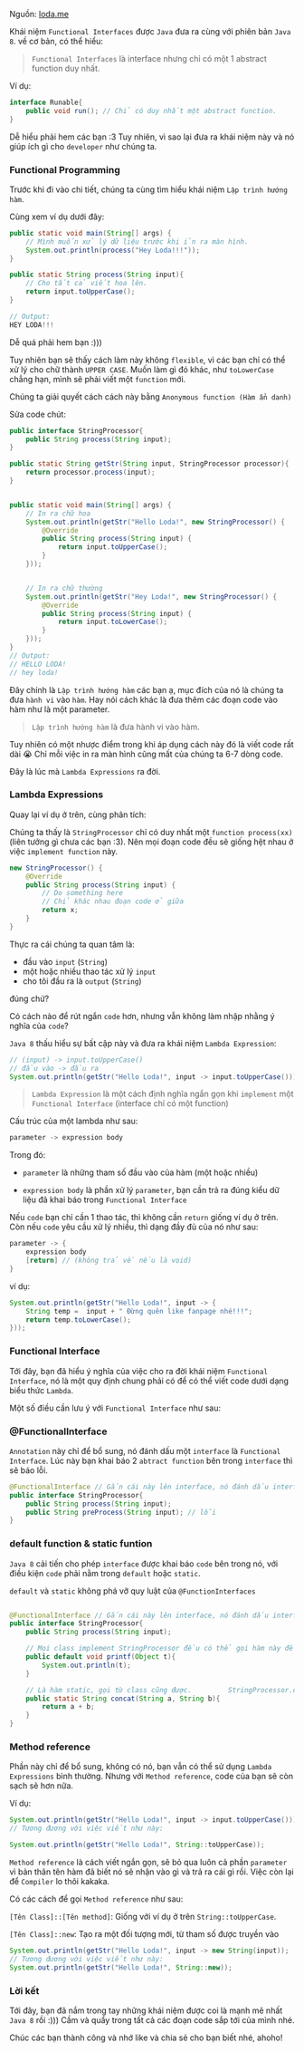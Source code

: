 Nguồn: [loda.me](https://loda.me)

Khái niệm `Functional Interfaces` được `Java` đưa ra cùng với phiên bản `Java 8`. về cơ bản, có thể hiểu:

> `Functional Interfaces` là interface nhưng chỉ có một 1 abstract function duy nhất.

Ví dụ:

```java
interface Runable{
    public void run(); // Chỉ có duy nhất một abstract function.
}
```

Dễ hiểu phải hem các bạn :3 Tuy nhiên, vì sao lại đưa ra khái niệm này và nó giúp ích gì cho `developer` như chúng ta. 

### Functional Programming

Trước khi đi vào chi tiết, chúng ta cùng tìm hiểu khái niệm `Lập trình hướng hàm`.

Cùng xem ví dụ dưới đây:

```java
public static void main(String[] args) {
    // Mình muốn xử lý dữ liệu trước khi ỉn ra màn hình.
    System.out.println(process("Hey Loda!!!"));
}

public static String process(String input){
    // Cho tất cả viết hoa lên.
    return input.toUpperCase();
}

// Output: 
HEY LODA!!!
```

Dễ quá phải hem bạn :)))

Tuy nhiên bạn sẽ thấy cách làm này không `flexible`, vì các bạn chỉ có thể xử lý cho chữ thành `UPPER CASE`. Muốn làm gì đó khác, như `toLowerCase` chẳng hạn, mình sẽ phải viết một `function` mới.

Chúng ta giải quyết cách cách này bằng `Anonymous function (Hàm ẩn danh)`

Sửa code chút:
```java
public interface StringProcessor{
    public String process(String input);
}

public static String getStr(String input, StringProcessor processor){
    return processor.process(input);
}


public static void main(String[] args) {
    // In ra chữ hoa
    System.out.println(getStr("Hello Loda!", new StringProcessor() {
        @Override
        public String process(String input) {
            return input.toUpperCase();
        }
    }));


    // In ra chữ thường
    System.out.println(getStr("Hey Loda!", new StringProcessor() {
        @Override
        public String process(String input) {
            return input.toLowerCase();
        }
    }));
}
// Output:
// HELLO LODA!
// hey loda!
```

Đây chính là `Lập trình hướng hàm` các bạn ạ, mục đích của nó là chúng ta đưa `hành vi` vào `hàm`. Hay nói cách khác là đưa thêm các đoạn code vào hàm như là một parameter.

> `Lập trình hướng hàm` là đưa hành vi vào hàm.

Tuy nhiên có một nhược điểm trong khi áp dụng cách này đó là viết code rất dài 😭 Chỉ mỗi việc in ra màn hình cũng mất của chúng ta 6-7 dòng code.

Đây là lúc mà `Lambda Expressions` ra đời.

### Lambda Expressions

Quay lại ví dụ ở trên, cùng phân tích:

Chúng ta thấy là `StringProcessor` chỉ có duy nhất một `function process(xx)` (liên tưởng gì chưa các bạn :3). Nên mọi đoạn code đều sẽ giống hệt nhau ở việc `implement function` này.

```java
new StringProcessor() {
    @Override
    public String process(String input) {
        // Do something here
        // Chỉ khác nhau đoạn code ở giữa
        return x;
    }
}
```
Thực ra cái chúng ta quan tâm là:

* đầu vào `input` (`String`)
* một hoặc nhiều thao tác xử lý `input`
* cho tôi đầu ra là `output` (`String`)

đúng chứ?

Có cách nào để rút ngắn `code` hơn, nhưng vẫn không làm nhập nhằng ý nghĩa của `code`?

`Java 8` thấu hiểu sự bất cập này và đưa ra khái niệm `Lambda Expression`:

```java
// (input) -> input.toUpperCase()
// đầu vào -> đầu ra
System.out.println(getStr("Hello Loda!", input -> input.toUpperCase()));
```

> `Lambda Expression` là một cách định nghĩa ngắn gọn khi `implement` một `Functional Interface` (interface chỉ có một function) 

Cấu trúc của một lambda như sau:
```java
parameter -> expression body
```
Trong đó: 

* `parameter` là những tham số đầu vào của hàm (một hoặc nhiều)

* `expression body` là phần xử lý `parameter`, bạn cần trả ra đúng kiểu dữ liệu đã khai báo trong `Functional Interface`

Nếu `code` bạn chỉ cần 1 thao tác, thì không cần `return` giống ví dụ ở trên. Còn nếu `code` yêu cầu xử lý nhiều, thì dạng đầy đủ của nó như sau:

```java
parameter -> {
    expression body
    [return] // (không trả về nếu là void)
}
```

ví dụ:

```java
System.out.println(getStr("Hello Loda!", input -> {
    String temp =  input + " Đừng quên like fanpage nhé!!!";
    return temp.toLowerCase();
}));
```

### Functional Interface

Tới đây, bạn đã hiểu ý nghĩa của việc cho ra đời khái niệm `Functional Interface`, nó là một quy định chung phải có để có thể viết code dưới dạng biểu thức `Lambda`.

Một số điều cần lưu ý với `Functional Interface` như sau:

### @FunctionalInterface

`Annotation` này chỉ để bổ sung, nó đánh dấu một `interface` là `Functional Interface`. Lúc này bạn khai báo 2 `abtract function` bên trong `interface` thì sẽ báo lỗi.

```java
@FunctionalInterface // Gắn cái này lên interface, nó đánh dấu interface chỉ được phép có 1 funtion thôi
public interface StringProcessor{
    public String process(String input);
    public String preProcess(String input); // lỗi
}
```

### default function & static funtion

`Java 8` cải tiến cho phép `interface` được khai báo `code` bên trong nó, với điều kiện `code` phải nằm trong `default` hoặc `static`.

`default` và `static` không phá vỡ quy luật của `@FunctionInterfaces`

```java

@FunctionalInterface // Gắn cái này lên interface, nó đánh dấu interface chỉ được phép có 1 funtion thôi
public interface StringProcessor{
    public String process(String input);

    // Mọi class implement StringProcessor đều có thể gọi hàm này để sử dụng luôn
    public default void printf(Object t){
        System.out.println(t);
    }

    // Là hàm static, gọi từ class cũng được.         StringProcessor.concat(a,b)
    public static String concat(String a, String b){
        return a + b;
    }
}
```


### Method reference

Phần này chỉ để bổ sung, không có nó, bạn vẫn có thể sử dụng `Lambda Expressions` bình thường. Nhưng với `Method reference`, code của bạn sẽ còn sạch sẽ hơn nữa.

Ví dụ:

```java
System.out.println(getStr("Hello Loda!", input -> input.toUpperCase()));
// Tương đương với việc viết như này:

System.out.println(getStr("Hello Loda!", String::toUpperCase));

```
`Method reference` là cách viết ngắn gọn, sẽ bỏ qua luôn cả phần `parameter` vì bản thân tên hàm đã biết nó sẽ nhận vào gì và trả ra cái gì rồi. Việc còn lại để `Compiler` lo thôi kakaka.

Có các cách để gọi `Method reference` như sau:

`[Tên Class]::[Tên method]`: Giống với ví dụ ở trên `String::toUpperCase`.

`[Tên Class]::new`: Tạo ra một đối tượng mới, từ tham số được truyền vào

```java
System.out.println(getStr("Hello Loda!", input -> new String(input));
// Tương đương với việc viết như này:
System.out.println(getStr("Hello Loda!", String::new));
```

### Lời kết

Tới đây, bạn đã nắm trong tay những khái niệm được coi là mạnh mẽ nhất `Java 8` rồi :))) Cầm và quẩy trong tất cả các đoạn code sắp tới của mình nhé.

Chúc các bạn thành công và nhớ like và chia sẻ cho bạn biết nhé, ahoho!